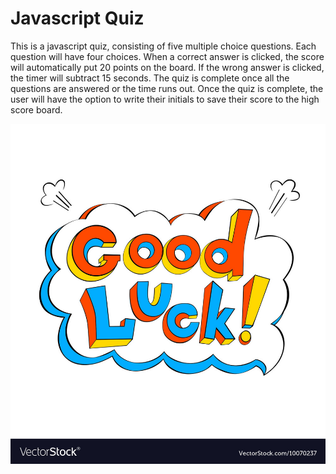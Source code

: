 # Javascript Quiz

This is a javascript quiz, consisting of five multiple choice questions. Each question will have four choices. When a correct answer is clicked, the score will automatically put 20 points on the board. If the wrong answer is clicked, the timer will subtract 15 seconds. The quiz is complete once all the questions are answered or the time runs out. Once the quiz is complete, the user will have the option to write their initials to save their score to the high score board.

![Alt text](./asset/images/goodluck.jpg)